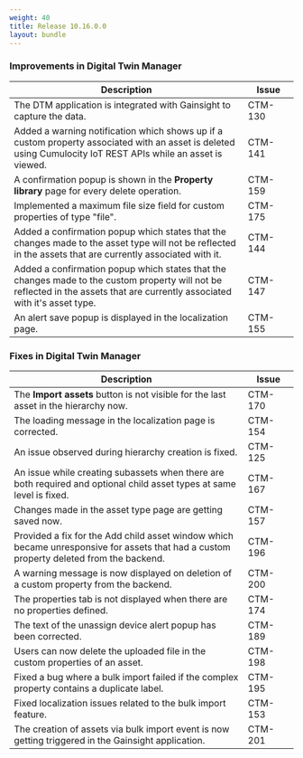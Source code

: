 ```yaml
---
weight: 40
title: Release 10.16.0.0
layout: bundle
---
```


### Improvements in Digital Twin Manager

<div><table ><colgroup>
<col style="width: 70%;"><col style="width: 15%;"></colgroup>
<thead><tr>
<th>
Description</th>
<th>
Issue</th>
</tr>
</thead><tbody>

<tr>
<td>The DTM application is integrated with Gainsight to capture the data.</td>
<td>CTM-130</td>
</tr>

<tr>
<td>Added a warning notification which shows up if a custom property associated with an asset is deleted using Cumulocity IoT REST APIs while an asset is viewed.</td>
<td>CTM-141</td>
</tr>

<tr>
<td>A confirmation popup is shown in the <b>Property library</b> page for every delete operation.</td>
<td>CTM-159</td>
</tr>

<tr>
<td>Implemented a maximum file size field for custom properties of type "file".</td>
<td>CTM-175</td>
</tr>

<tr>
<td>Added a confirmation popup which states that the changes made to the asset type will not be reflected in the assets that are currently associated with it.</td>
<td>CTM-144</td>
</tr>

<tr>
<td>Added a confirmation popup which states that the changes made to the custom property will not be reflected in the assets that are currently associated with it's asset type.</td>
<td>CTM-147</td>
</tr>

<tr>
<td>An alert save popup is displayed in the localization page.</td>
<td>CTM-155</td>
</tr>

</tbody></table></div>

### Fixes in Digital Twin Manager

<div><table ><colgroup>
<col style="width: 70%;"><col style="width: 15%;"></colgroup>
<thead><tr>
<th>
Description</th>
<th>
Issue</th>
</tr>
</thead><tbody>

<tr>
<td>The <b>Import assets</b> button is not visible for the last asset in the hierarchy now.</td>
<td>CTM-170</td>
</tr>

<tr>
<td>The loading message in the localization page is corrected.</td>
<td>CTM-154</td>
</tr>

<tr>
<td>An issue observed during hierarchy creation is fixed.</td>
<td>CTM-125</td>
</tr>

<tr>
<td>An issue while creating subassets when there are both required and optional child asset types at same level is fixed.</td>
<td>CTM-167</td>
</tr>

<tr>
<td>Changes made in the asset type page are getting saved now.</td>
<td>CTM-157</td>
</tr>

<tr>
<td>Provided a fix for the Add child asset window which became unresponsive for assets that had a custom property deleted from the backend.</td>
<td>CTM-196</td>
</tr>

<tr>
<td>A warning message is now displayed on deletion of a custom property from the backend.</td>
<td>CTM-200</td>
</tr>

<tr>
<td>The properties tab is not displayed when there are no properties defined.</td>
<td>CTM-174</td>
</tr>

<tr>
<td>The text of the unassign device alert popup has been corrected.</td>
<td>CTM-189</td>
</tr>

<tr>
<td>Users can now delete the uploaded file in the custom properties of an asset.</td>
<td>CTM-198</td>
</tr>

<tr>
<td>Fixed a bug where a bulk import failed if the complex property contains a duplicate label.</td>
<td>CTM-195</td>
</tr>

<tr>
<td>Fixed localization issues related to the bulk import feature.</td>
<td>CTM-153</td>
</tr>

<tr>
<td>The creation of assets via bulk import event is now getting triggered in the Gainsight application.</td>
<td>CTM-201</td>
</tr>

</tbody></table></div>
